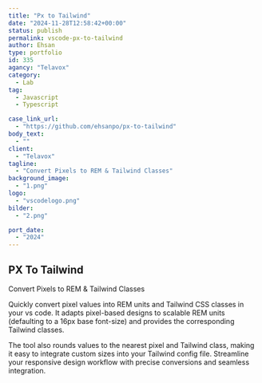 ```yaml
---
title: "Px to Tailwind"
date: "2024-11-28T12:58:42+00:00"
status: publish
permalink: vscode-px-to-tailwind
author: Ehsan
type: portfolio
id: 335
agancy: "Telavox"
category:
  - Lab
tag:
  - Javascript
  - Typescript

case_link_url:
  - "https://github.com/ehsanpo/px-to-tailwind"
body_text:
  - ""
client:
  - "Telavox"
tagline:
  - "Convert Pixels to REM & Tailwind Classes"
background_image:
  - "1.png"
logo:
  - "vscodelogo.png"
bilder:
  - "2.png"

port_date:
  - "2024"
---
```


<h2>PX To Tailwind</h2>

Convert Pixels to REM & Tailwind Classes

Quickly convert pixel values into REM units and Tailwind CSS classes in your vs code. It adapts pixel-based designs to scalable REM units (defaulting to a 16px base font-size) and provides the corresponding Tailwind classes.

The tool also rounds values to the nearest pixel and Tailwind class, making it easy to integrate custom sizes into your Tailwind config file. Streamline your responsive design workflow with precise conversions and seamless integration.
